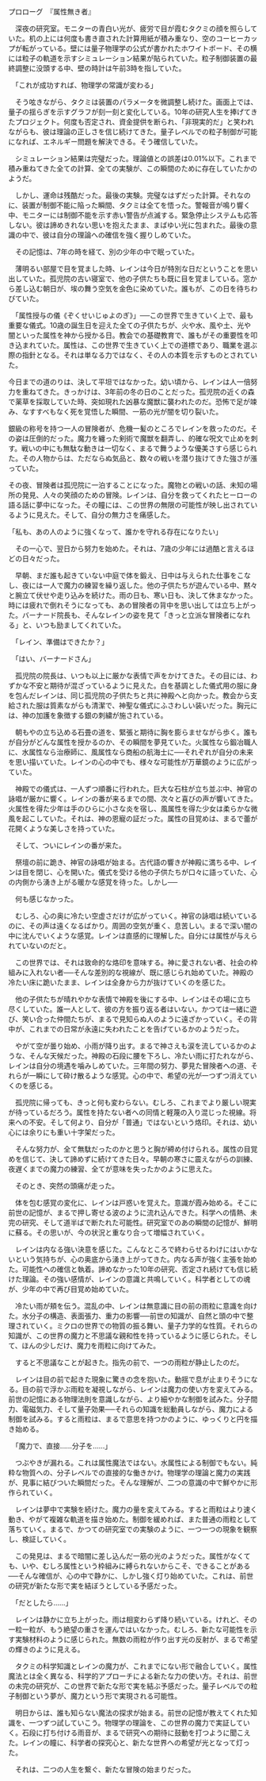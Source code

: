 プロローグ　『属性無き者』

　深夜の研究室。モニターの青白い光が、疲労で目が霞むタクミの顔を照らしていた。机の上には何度も書き直された計算用紙が積み重なり、空のコーヒーカップが転がっている。壁には量子物理学の公式が書かれたホワイトボード、その横には粒子の軌道を示すシミュレーション結果が貼られていた。粒子制御装置の最終調整に没頭する中、壁の時計は午前3時を指していた。

　「これが成功すれば、物理学の常識が変わる」

　そう呟きながら、タクミは装置のパラメータを微調整し続けた。画面上では、量子の揺らぎを示すグラフが刻一刻と変化している。10年の研究人生を捧げてきたプロジェクト。何度も否定され、資金提供を断られ、「非現実的だ」と笑われながらも、彼は理論の正しさを信じ続けてきた。量子レベルでの粒子制御が可能になれば、エネルギー問題を解決できる。そう確信していた。

　シミュレーション結果は完璧だった。理論値との誤差は0.01%以下。これまで積み重ねてきた全ての計算、全ての実験が、この瞬間のために存在していたかのようだ。

　しかし、運命は残酷だった。最後の実験。完璧なはずだった計算。それなのに、装置が制御不能に陥った瞬間、タクミは全てを悟った。警報音が鳴り響く中、モニターには制御不能を示す赤い警告が点滅する。緊急停止システムも応答しない。彼は諦めきれない思いを抱えたまま、まばゆい光に包まれた。最後の意識の中で、彼は自分の理論への確信を強く握りしめていた。

　その記憶は、7年の時を経て、別の少年の中で眠っていた。

　薄明るい部屋で目を覚ました時、レインは今日が特別な日だということを思い出していた。孤児院の古い寝室で、他の子供たちも既に目を覚ましている。窓から差し込む朝日が、埃の舞う空気を金色に染めていた。誰もが、この日を待ちわびていた。

　「属性授与の儀《ぞくせいじゅよのぎ》」──この世界で生きていく上で、最も重要な儀式。10歳の誕生日を迎えた全ての子供たちが、火や水、風や土、光や闇といった属性を神から授かる日。教会での基礎教育で、誰もがその重要性を叩き込まれていた。属性は、この世界で生きていく上での道標であり、職業を選ぶ際の指針となる。それは単なる力ではなく、その人の本質を示すものとされていた。

今日までの道のりは、決して平坦ではなかった。幼い頃から、レインは人一倍努力を重ねてきた。きっかけは、3年前の冬の日のことだった。孤児院の近くの森で薬草を採取していた時、突如現れた凶暴な魔獣に襲われたのだ。恐怖で足が竦み、なすすべもなく死を覚悟した瞬間、一筋の光が闇を切り裂いた。

銀級の称号を持つ一人の冒険者が、危機一髪のところでレインを救ったのだ。その姿は圧倒的だった。魔力を纏った剣術で魔獣を翻弄し、的確な呪文で止めを刺す。戦いの中にも無駄な動きは一切なく、まるで舞うような優美さすら感じられた。その人物からは、ただならぬ気品と、数々の戦いを潜り抜けてきた強さが漲っていた。

その夜、冒険者は孤児院に一泊することになった。魔物との戦いの話、未知の場所の発見、人々の笑顔のための冒険。レインは、自分を救ってくれたヒーローの語る話に夢中になった。その瞳には、この世界の無限の可能性が映し出されているように見えた。そして、自分の無力さを痛感した。

「私も、あの人のように強くなって、誰かを守れる存在になりたい」

　その一心で、翌日から努力を始めた。それは、7歳の少年には過酷と言えるほどの日々だった。

　早朝、まだ誰も起きていない中庭で体を鍛え、日中は与えられた仕事をこなし、夜には一人で魔力の練習を繰り返した。他の子供たちが遊んでいる中、黙々と腕立て伏せや走り込みを続けた。雨の日も、寒い日も、決して休まなかった。時には疲れで倒れそうになっても、あの冒険者の背中を思い出しては立ち上がった。バーナード院長も、そんなレインの姿を見て「きっと立派な冒険者になれる」と、いつも励ましてくれていた。

　「レイン、準備はできたか？」

　「はい、バーナードさん」

　孤児院の院長は、いつも以上に厳かな表情で声をかけてきた。その目には、わずかな不安と期待が混ざっているように見えた。白を基調とした儀式用の服に身を包んだレインは、同じ孤児院の子供たちと共に神殿へと向かった。教会から支給された服は質素ながらも清潔で、神聖な儀式にふさわしい装いだった。胸元には、神の加護を象徴する銀の刺繍が施されている。

　朝もやの立ち込める石畳の道を、緊張と期待に胸を膨らませながら歩く。誰もが自分がどんな属性を授かるのか、その瞬間を夢見ていた。火属性なら鍛冶職人に、水属性なら治療師に、風属性なら商船の航海士に──それぞれが自分の未来を思い描いていた。レインの心の中でも、様々な可能性が万華鏡のように広がっていた。

　神殿での儀式は、一人ずつ順番に行われた。巨大な石柱が立ち並ぶ中、神官の詠唱が厳かに響く。レインの番が来るまでの間、次々と喜びの声が響いてきた。火属性を得た少年は手のひらに小さな炎を宿し、風属性を得た少女は柔らかな微風を起こしていた。それは、神の恩寵の証だった。属性の目覚めは、まるで蕾が花開くような美しさを持っていた。

　そして、ついにレインの番が来た。

　祭壇の前に跪き、神官の詠唱が始まる。古代語の響きが神殿に満ちる中、レインは目を閉じ、心を開いた。儀式を受ける他の子供たちが口々に語っていた、心の内側から湧き上がる暖かな感覚を待った。しかし──

　何も感じなかった。

　むしろ、心の奥に冷たい空虚さだけが広がっていく。神官の詠唱は続いているのに、その声は遠くなるばかり。周囲の空気が重く、息苦しい。まるで深い闇の中に沈んでいくような感覚。レインは直感的に理解した。自分には属性が与えられていないのだと。

　この世界では、それは致命的な烙印を意味する。神に愛されない者、社会の枠組みに入れない者──そんな差別的な視線が、既に感じられ始めていた。神殿の冷たい床に跪いたまま、レインは全身から力が抜けていくのを感じた。

　他の子供たちが晴れやかな表情で神殿を後にする中、レインはその場に立ち尽くしていた。誰一人として、彼の方を振り返る者はいない。かつては一緒に遊び、笑い合った仲間たちが、まるで見知らぬ人のように遠ざかっていく。その背中が、これまでの日常が永遠に失われたことを告げているかのようだった。

　やがて空が曇り始め、小雨が降り出す。まるで神さえも涙を流しているかのような、そんな天候だった。神殿の石段に腰を下ろし、冷たい雨に打たれながら、レインは自分の境遇を噛みしめていた。三年間の努力、夢見た冒険者への道、それらが一瞬にして砕け散るような感覚。心の中で、希望の光が一つずつ消えていくのを感じる。

　孤児院に帰っても、きっと何も変わらない。むしろ、これまでより厳しい現実が待っているだろう。属性を持たない者への同情と軽蔑の入り混じった視線。将来への不安。そして何より、自分が「普通」ではないという烙印。それは、幼い心には余りにも重い十字架だった。

　そんな努力が、全て無駄だったのかと思うと胸が締め付けられる。属性の目覚めを信じて、決して諦めずに続けてきた日々。早朝の寒さに震えながらの訓練、夜遅くまでの魔力の練習、全てが意味を失ったかのように思えた。

　そのとき、突然の頭痛が走った。

　体を包む感覚の変化に、レインは戸惑いを覚えた。意識が霞み始める。そこに前世の記憶が、まるで押し寄せる波のように流れ込んできた。科学への情熱、未完の研究、そして道半ばで断たれた可能性。研究室でのあの瞬間の記憶が、鮮明に蘇る。その思いが、今の状況と重なり合って増幅されていく。

　レインは内なる強い決意を感じた。こんなところで終わらせるわけにはいかないという気持ちが、心の奥底から湧き上がってきた。内なる声が強く主張を始めた。可能性への確信と執着。諦めなかった10年の研究、否定され続けても信じ続けた理論。その強い感情が、レインの意識と共鳴していく。科学者としての魂が、少年の中で再び目覚め始めていた。

　冷たい雨が頬を伝う。混乱の中、レインは無意識に目の前の雨粒に意識を向けた。水分子の構造、表面張力、重力の影響──前世の知識が、自然と頭の中で整理されていく。ミクロの世界での物質の振る舞い、量子力学的な性質。それらの知識が、この世界の魔力と不思議な親和性を持っているように感じられた。そして、ほんの少しだけ、魔力を雨粒に向けてみた。

　すると不思議なことが起きた。指先の前で、一つの雨粒が静止したのだ。

　レインは目の前で起きた現象に驚きの念を抱いた。動揺で息が止まりそうになる。目の前で浮かぶ雨粒を凝視しながら、レインは魔力の使い方を変えてみる。前世の記憶にある物理法則を意識しながら、より細やかな制御を試みた。分子間力、電磁気力、そして量子効果──それらの知識を総動員しながら、魔力による制御を試みる。すると雨粒は、まるで意思を持つかのように、ゆっくりと円を描き始める。

　「魔力で、直接……分子を……」

　つぶやきが漏れる。これは属性魔法ではない。水属性による制御でもない。純粋な物質への、分子レベルでの直接的な働きかけ。物理学の理論と魔力の実践が、見事に結びついた瞬間だった。そんな理解が、二つの意識の中で鮮やかに形作られていく。

　レインは夢中で実験を続けた。魔力の量を変えてみる。すると雨粒はより速く動き、やがて複雑な軌道を描き始めた。制御を緩めれば、また普通の雨粒として落ちていく。まるで、かつての研究室での実験のように、一つ一つの現象を観察し、検証していく。

　この発見は、まるで暗闇に差し込んだ一筋の光のようだった。属性がなくても、いや、むしろ属性という枠組みに縛られないからこそ、できることがある──そんな確信が、心の中で静かに、しかし強く灯り始めていた。これは、前世の研究が新たな形で実を結ぼうとしている予感だった。

　「だとしたら……」

　レインは静かに立ち上がった。雨は相変わらず降り続いている。けれど、その一粒一粒が、もう絶望の重さを運んではいなかった。むしろ、新たな可能性を示す実験材料のように感じられた。無数の雨粒が作り出す光の反射が、まるで希望の輝きのように見える。

　タクミの科学知識とレインの魔力が、これまでにない形で融合していく。属性魔法とは全く異なる、科学的アプローチによる新たな力の使い方。それは、前世の未完の研究が、この世界で新たな形で実を結ぶ予感だった。量子レベルでの粒子制御という夢が、魔力という形で実現される可能性。

　明日からは、誰も知らない魔法の探求が始まる。前世の記憶が教えてくれた知識を、一つずつ試していこう。物理学の理論を、この世界の魔力で実証していく。石段に打ち付ける雨音が、まるで研究への期待に鼓動を打つように聞こえた。レインの瞳に、科学者の探究心と、新たな世界への希望が光となって灯った。

　それは、二つの人生を繋ぐ、新たな冒険の始まりだった。